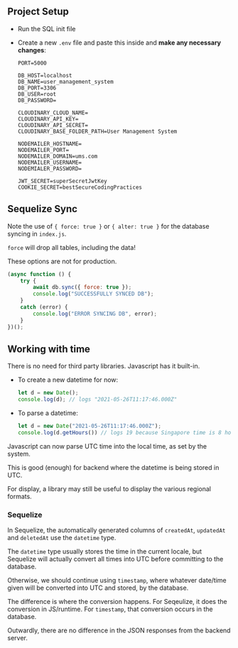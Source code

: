 ## Project Setup

- Run the SQL init file
- Create a new ``.env`` file and paste this inside and **make any necessary changes**: 

    ```
    PORT=5000

    DB_HOST=localhost
    DB_NAME=user_management_system
    DB_PORT=3306
    DB_USER=root
    DB_PASSWORD=

    CLOUDINARY_CLOUD_NAME=
    CLOUDINARY_API_KEY=
    CLOUDINARY_API_SECRET=
    CLOUDINARY_BASE_FOLDER_PATH=User Management System

    NODEMAILER_HOSTNAME=
    NODEMAILER_PORT=
    NODEMAILER_DOMAIN=ums.com
    NODEMAILER_USERNAME=
    NODEMIALER_PASSWORD=

    JWT_SECRET=superSecretJwtKey
    COOKIE_SECRET=bestSecureCodingPractices
    ```

## Sequelize Sync

Note the use of ``{ force: true }`` or ``{ alter: true }`` for the database syncing in ``index.js``.

``force`` will drop all tables, including the data!

These options are not for production.

```javascript
(async function () {
    try {
        await db.sync({ force: true });
        console.log("SUCCESSFULLY SYNCED DB");
    }
    catch (error) {
        console.log("ERROR SYNCING DB", error);
    }
})();
```
## Working with time

There is no need for third party libraries. Javascript has it built-in.

- To create a new datetime for now:

    ```javascript
    let d = new Date();
    console.log(d); // logs "2021-05-26T11:17:46.000Z"
    ```

- To parse a datetime:

    ```javascript
    let d = new Date("2021-05-26T11:17:46.000Z");
    console.log(d.getHours()) // logs 19 because Singapore time is 8 hours ahead of UTC
    ```

Javascript can now parse UTC time into the local time, as set by the system.

This is good (enough) for backend where the datetime is being stored in UTC.

For display, a library may still be useful to display the various regional formats.

### Sequelize

In Sequelize, the automatically generated columns of ``createdAt``, ``updatedAt`` and ``deletedAt`` use the ``datetime`` type.

The ``datetime`` type usually stores the time in the current locale, but Sequelize will actually convert all times into UTC before committing to the database.

Otherwise, we should continue using ``timestamp``, where whatever date/time given will be converted into UTC and stored, by the database.

The difference is where the conversion happens. For Seqeulize, it does the conversion in JS/runtime. For ``timestamp``, that conversion occurs in the database.

Outwardly, there are no difference in the JSON responses from the backend server.
